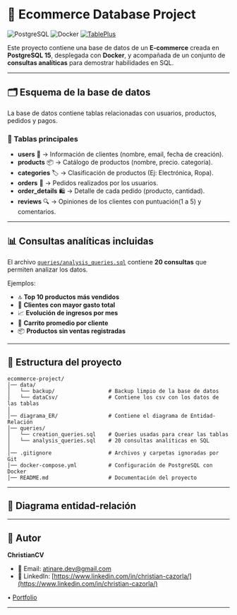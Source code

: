 # 🛒 Ecommerce Database Project

![PostgreSQL](https://img.shields.io/badge/PostgreSQL-15-blue?logo=postgresql&logoColor=white)
![Docker](https://img.shields.io/badge/Docker-Compose-blue?logo=docker&logoColor=white)
[![TablePlus](https://img.shields.io/badge/TablePlus-–yourColor?logo=tableplus&logoColor=white)](https://tableplus.com/)

Este proyecto contiene una base de datos de un **E-commerce** creada en **PostgreSQL 15**, desplegada con **Docker**, y acompañada de un conjunto de **consultas analíticas** para demostrar habilidades en SQL.

---

## 🗂️ Esquema de la base de datos

La base de datos contiene tablas relacionadas con usuarios, productos, pedidos y pagos.

### 📌 Tablas principales

- **users** 👤 → Información de clientes (nombre, email, fecha de creación).
- **products** 📦 → Catálogo de productos (nombre, precio. categoría).
- **categories** 🏷️ → Clasificación de productos (Ej: Electrónica, Ropa).
- **orders** 🧾 → Pedidos realizados por los usuarios.
- **order_details** 🛍️ → Detalle de cada pedido (producto, cantidad).
- **reviews** 🔍 → Opiniones de los clientes con puntuación(1 a 5) y comentarios.

---

## 📊 Consultas analíticas incluidas

El archivo [`queries/analysis_queries.sql`](../queries/analysis_queries.sql) contiene **20 consultas** que permiten analizar los datos.

Ejemplos:

- 🔝 **Top 10 productos más vendidos**
- 👥 **Clientes con mayor gasto total**
- 📈 **Evolución de ingresos por mes**
- 🛒 **Carrito promedio por cliente**
- 📦 **Productos sin ventas registradas**

---

## 📂 Estructura del proyecto

```
ecommerce-project/
│── data/
│   └── backup/                 # Backup limpio de la base de datos
│   └── dataCsv/                # Contiene los csv con los datos de las tablas
│
│── diagrama_ER/                # Contiene el diagrama de Entidad-Relación
│── queries/
│   └── creation_queries.sql    # Queries usadas para crear las tablas
│   └── analysis_queries.sql    # 20 consultas analíticas en SQL
│
│── .gitignore                  # Archivos y carpetas ignoradas por Git
│── docker-compose.yml          # Configuración de PostgreSQL con Docker
│── README.md                   # Documentación del proyecto
```

---

## 📐 Diagrama entidad-relación

---

## 👤 Autor

**ChristianCV**

- 📧 Email: [atinare.dev@gmail.com](atinare.dev@gmail.com)
- 💼 LinkedIn: [https://www.linkedin.com/in/christian-cazorla/](https://www.linkedin.com/in/christian-cazorla/)

• [Portfolio](https://github.com/AtinareDev/PORTFOLIO_Data_Science)

---
